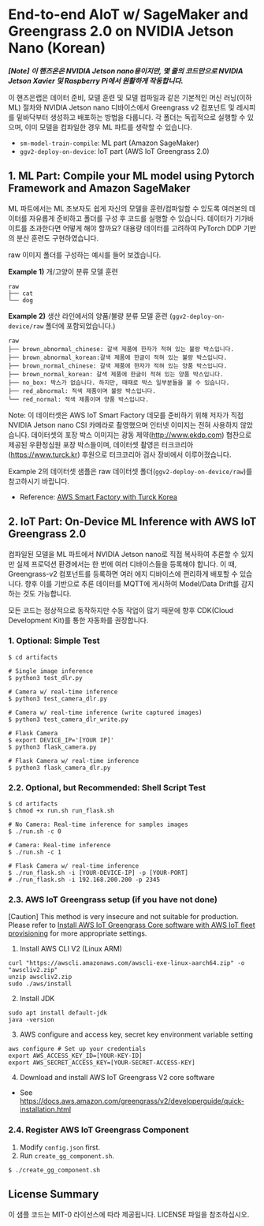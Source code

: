 # End-to-end AIoT w/ SageMaker and Greengrass 2.0 on NVIDIA Jetson Nano (Korean)

***[Note] 이 핸즈온은 NVIDIA Jetson nano용이지만, 몇 줄의 코드만으로 NVIDIA Jetson Xavier 및 Raspberry Pi에서 원활하게 작동합니다.***

이 핸즈은랩은 데이터 준비, 모델 훈련 및 모델 컴파일과 같은 기본적인 머신 러닝(이하 ML) 절차와 NVIDIA Jetson nano 디바이스에서 Greengrass v2 컴포넌트 및 레시피를 밑바닥부터 생성하고 배포하는 방법을 다룹니다. 각 폴더는 독립적으로 실행할 수 있으며, 이미 모델을 컴파일한 경우 ML 파트를 생략할 수 있습니다.

- `sm-model-train-compile`: ML part (Amazon SageMaker)
- `ggv2-deploy-on-device`: IoT part (AWS IoT Greengrass 2.0)

## 1. ML Part: Compile your ML model using Pytorch Framework and Amazon SageMaker

ML 파트에서는 ML 초보자도 쉽게 자신의 모델을 훈련/컴파일할 수 있도록 여러본의 데이터를 자유롭게 준비하고 폴더를 구성 후 코드를 실행할 수 있습니다. 데이터가 기가바이트를 초과한다면 어떻게 해야 할까요? 대용량 데이터를 고려하여 PyTorch DDP 기반의 분산 훈련도 구현하였습니다.

raw 이미지 폴더를 구성하는 예시를 들어 보겠습니다.

**Example 1)** 개/고양이 분류 모델 훈련
```
raw
├── cat
└── dog
```

**Example 2)** 생산 라인에서의 양품/불량 분류 모델 훈련 (`ggv2-deploy-on-device/raw` 폴더에 포함되었습니다.)

```
raw
├── brown_abnormal_chinese: 갈색 제품에 한자가 적혀 있는 불량 박스입니다.
├── brown_abnormal_korean:갈색 제품에 한글이 적혀 있는 불량 박스입니다.
├── brown_normal_chinese: 갈색 제품에 한자가 적혀 있는 양품 박스입니다.
├── brown_normal_korean: 갈색 제품에 한글이 적혀 있는 양품 박스입니다.
├── no_box: 박스가 없습니다. 하지만, 때때로 박스 일부분들을 볼 수 있습니다.
├── red_abnormal: 적색 제품이며 불량 박스입니다.
└── red_normal: 적색 제품이며 양품 박스입니다.
```

Note: 이 데이터셋은 AWS IoT Smart Factory 데모를 준비하기 위해 저자가 직접 NVIDIA Jetson nano CSI 카메라로 촬영했으며 인터넷 이미지는 전혀 사용하지 않았습니다. 데이터셋의 포장 박스 이미지는 광동 제약(http://www.ekdp.com) 협찬으로 제공된 우환청심원 포장 박스들이며, 데이터셋 촬영은 터크코리아(https://www.turck.kr) 후원으로 터크코리아 검사 장비에서 이루어졌습니다.

Example 2의 데이터셋 샘플은 raw 데이터셋 폴더(`ggv2-deploy-on-device/raw`)를 참고하시기 바랍니다.
- Reference: [AWS Smart Factory with Turck Korea](https://www.youtube.com/watch?v=R0sMMphzOhw)


## 2. IoT Part: On-Device ML Inference with AWS IoT Greengrass 2.0

컴파일된 모델을 ML 파트에서 NVIDIA Jetson nano로 직접 복사하여 추론할 수 있지만 실제 프로덕션 환경에서는 한 번에 여러 디바이스들을 등록해야 합니다. 이 때, Greengrass-v2 컴포넌트를 등록하면 여러 에지 디바이스에 편리하게 배포할 수 있습니다. 향후 이를 기반으로 추론 데이터를 MQTT에 게시하여 Model/Data Drift를 감지하는 것도 가능합니다.

모든 코드는 정상적으로 동작하지만 수동 작업이 많기 때문에 향후 CDK(Cloud Development Kit)를 통한 자동화를 권장합니다.

### 1. Optional: Simple Test
```
$ cd artifacts

# Single image inference
$ python3 test_dlr.py

# Camera w/ real-time inference
$ python3 test_camera_dlr.py

# Camera w/ real-time inference (write captured images)
$ python3 test_camera_dlr_write.py

# Flask Camera
$ export DEVICE_IP='[YOUR IP]'
$ python3 flask_camera.py

# Flask Camera w/ real-time inference
$ python3 flask_camera_dlr.py
```

### 2.2. Optional, but Recommended: Shell Script Test
```
$ cd artifacts
$ chmod +x run.sh run_flask.sh

# No Camera: Real-time inference for samples images
$ ./run.sh -c 0

# Camera: Real-time inference 
$ ./run.sh -c 1 

# Flask Camera w/ real-time inference
$ ./run_flask.sh -i [YOUR-DEVICE-IP] -p [YOUR-PORT]
# ./run_flask.sh -i 192.168.200.200 -p 2345
```

### 2.3. AWS IoT Greengrass setup (if you have not done)

[Caution] This method is very insecure and not suitable for production. Please refer to [Install AWS IoT Greengrass Core software with AWS IoT fleet provisioning](https://docs.aws.amazon.com/greengrass/v2/developerguide/fleet-provisioning.html) for more appropriate settings.

1. Install AWS CLI V2 (Linux ARM)
```
curl "https://awscli.amazonaws.com/awscli-exe-linux-aarch64.zip" -o "awscliv2.zip"
unzip awscliv2.zip
sudo ./aws/install
```

2. Install JDK
```
sudo apt install default-jdk
java -version
```

3. AWS configure and access key, secret key environment variable setting
```
aws configure # Set up your credentials
export AWS_ACCESS_KEY_ID=[YOUR-KEY-ID]
export AWS_SECRET_ACCESS_KEY=[YOUR-SECRET-ACCESS-KEY]
```

4. Download and install AWS IoT Greengrass V2 core software
- See https://docs.aws.amazon.com/greengrass/v2/developerguide/quick-installation.html


### 2.4. Register AWS IoT Greengrass Component 
1. Modify `config.json` first.
2. Run `create_gg_component.sh`.

```
$ ./create_gg_component.sh
```

## License Summary

이 샘플 코드는 MIT-0 라이선스에 따라 제공됩니다. LICENSE 파일을 참조하십시오.
